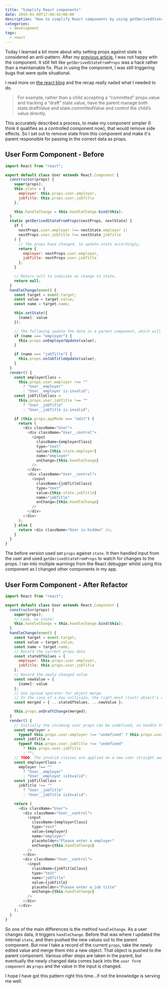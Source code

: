 ```yaml
---
title: "Simplify React components"
date: 2019-01-09T17:04:41+00:00
description: "How to simplify React components by using getDerivedStateFromProps"
categories:
  - development
tags:
  - react
---
```


Today I learned a bit more about why setting props against state is considered an anti-pattern. After my [previous article](https://til.neilmagee.com/post/react-update-state-from-props/), I was not happy with the component. It still felt like `getDerivedStateFromProps` was a hack rather than a maintainable fix. Plus in using the component, I was still triggering bugs that were quite situational.

I read more on [the react blog](https://reactjs.org/blog/2018/06/07/you-probably-dont-need-derived-state.html#recap) and the recap really nailed what I needed to do.

> For example, rather than a child accepting a “committed” props.value and tracking a “draft” state.value, have the parent manage both state.draftValue and state.committedValue and control the child’s value directly.

This accurately described a process, to make my component simpler (I think it qualifies as a controlled component now), that would remove side effects. So I set out to remove state from this component and make it's parent responsible for passing in the correct data as props.
<!--more-->

## User Form Component - Before

```javascript
import React from "react";

export default class User extends React.Component {
  constructor(props) {
    super(props);
    this.state = {
      employer: this.props.user.employer,
      jobTitle: this.props.user.jobTitle
    };

    this.handleChange = this.handleChange.bind(this);
  }
  static getDerivedStateFromProps(nextProps, nextState) {
    if (
      nextProps.user.employer !== nextState.employer ||
      nextProps.user.jobTitle !== nextState.jobTitle
    ) {
      // The props have changed. So update state accordingly.
      return {
        employer: nextProps.user.employer,
        jobTitle: nextProps.user.jobTitle
      };
    }

    // Return null to indicate no change to state.
    return null;
  }
  handleChange(event) {
    const target = event.target;
    const value = target.value;
    const name = target.name;

    this.setState({
      [name]: value
    });

    // The following update the data in a parent component, which will eventually come back to this component via props.
    if (name === "employer") {
      this.props.onEmployerUpdate(value);
    }

    if (name === "jobTitle") {
      this.props.onJobTitleUpdate(value);
    }
  }
  render() {
    const employerClass =
      this.props.user.employer !== ""
        ? "User__employer"
        : "User__employer is-invalid";
    const jobTitleClass =
      this.props.user.jobTitle !== ""
        ? "User__jobTitle"
        : "User__jobTitle is-invalid";

    if (this.props.appMode === "edit") {
      return (
        <div className="User">
          <div className="User__control">
            <input
              className={employerClass}
              type="text"
              value={this.state.employer}
              name="employer"
              onChange={this.handleChange}
            />
          </div>
          <div className="User__control">
            <input
              className={jobTitleClass}
              type="text"
              value={this.state.jobTitle}
              name="jobTitle"
              onChange={this.handleChange}
            />
          </div>
        </div>
      );
    } else {
      return <div className="User is-hidden" />;
    }
  }
}

```

The before version used set `props` against `state`. It then handled input from the user and used `getDerivedStateFromProps` to watch for changes to the props. I ran into multiple warnings from the React debugger whilst using this component as I changed other components in my app.

## User Form Component - After Refactor

```javascript
import React from "react";

export default class User extends React.Component {
  constructor(props) {
    super(props);
    // Look, no state!
    this.handleChange = this.handleChange.bind(this);
  }
  handleChange(event) {
    const target = event.target;
    const value = target.value;
    const name = target.name;
    // Record the current props data
    const stateOfValues = {
      employer: this.props.user.employer,
      jobTitle: this.props.user.jobTitle
    };
    // Record the newly changed value
    const newValue = {
      [name]: value
    };
    // Use spread operator for object merge.
    // In the case of a key collision, the right-most (last) object's value wins out.
    const merged = { ...stateOfValues, ...newValue };

    this.props.onDraftChange(merged);
  }
  render() {
    // Initially the incoming user props can be undefined, so handle that.
    const employer =
      typeof this.props.user.employer !== "undefined" ? this.props.user.employer : "";
    const jobTitle =
      typeof this.props.user.jobTitle !== "undefined"
        ? this.props.user.jobTitle
        : "";
    // TODO: The invalid classes are applied on a new user straight away, they should wait until a 'user' has started to input data/ or when they click an action
    const employerClass =
      employer !== ""
        ? "User__employer"
        : "User__employer isInvalid";
    const jobTitleClass =
      jobTitle !== ""
        ? "User__jobTitle"
        : "User__jobTitle isInvalid";

    return (
      <div className="User">
        <div className="User__control">
          <input
            className={employerClass}
            type="text"
            value={employer}
            name="employer"
            placeholder="Please enter a employer"
            onChange={this.handleChange}
          />
        </div>
        <div className="User__control">
          <input
            className={jobTitleClass}
            type="text"
            name="jobTitle"
            value={jobTitle}
            placeholder="Please enter a job title"
            onChange={this.handleChange}
          />
        </div>
      </div>
    );
  }
}
```

So one of the main differences is the method `handleChange`. As a user changes data, it triggers `handleChange`. Before that was where I updated the internal `state`, and then pushed the new values out to the parent component. But now I take a record of the current `props`, take the newly edited value and merge them into a new object. That object is pushed to the parent component. Various other steps are taken in the parent, but eventually the newly changed data comes back into the `user form component` as `props` and the value in the input is changed.

I hope I have got this pattern right this time...if not the knowledge is serving me well.